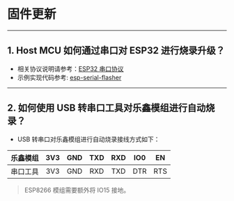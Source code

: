 # 固件更新

<style>
body {counter-reset: h2}
  h2 {counter-reset: h3}
  h2:before {counter-increment: h2; content: counter(h2) ". "}
  h3:before {counter-increment: h3; content: counter(h2) "." counter(h3) ". "}
  h2.nocount:before, h3.nocount:before, { content: ""; counter-increment: none }
</style>

---

## Host MCU 如何通过串口对 ESP32 进行烧录升级？

- 相关协议说明请参考：[ESP32 串口协议](https://github.com/espressif/esptool/wiki/Serial-Protocol)
- 示例实现代码参考: [esp-serial-flasher](https://github.com/espressif/esp-serial-flasher)

---

## 如何使用 USB 转串口工具对乐鑫模组进行自动烧录？

- USB 转串口对乐鑫模组进行自动烧录接线方式如下：

| 乐鑫模组 | 3V3  | GND  | TXD  | RXD  | IO0  | EN   |
| :------- | :--: | :--: | :--: | :--: | :--: | :--: |
| 串口工具 | 3V3  | GND  | RXD  | TXD  | DTR  | RTS  |

> ESP8266 模组需要额外将 IO15 接地。
